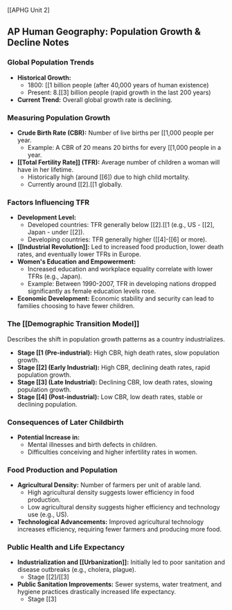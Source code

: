 [[APHG Unit 2]
## AP Human Geography: Population Growth & Decline Notes

### Global Population Trends

* **Historical Growth:**
    * 1800: [[1 billion people (after 40,000 years of human existence)
    * Present: 8.[[3] billion people (rapid growth in the last 200 years)
* **Current Trend:** Overall global growth rate is declining.

### Measuring Population Growth

* **Crude Birth Rate (CBR):** Number of live births per [[1,000 people per year. 
    * Example: A CBR of 20 means 20 births for every [[1,000 people in a year.
* **[[Total Fertility Rate]] (TFR):** Average number of children a woman will have in her lifetime.
    * Historically high (around [[6]) due to high child mortality.
    * Currently around [[2].[[1 globally.

### Factors Influencing TFR

* **Development Level:**
    * Developed countries: TFR generally below [[2].[[1 (e.g., US - [[2], Japan - under [[2]).
    * Developing countries: TFR generally higher ([[4]-[[6] or more).
* **[[Industrial Revolution]]:** Led to increased food production, lower death rates, and eventually lower TFRs in Europe.
* **Women's Education and Empowerment:** 
    * Increased education and workplace equality correlate with lower TFRs (e.g., Japan).
    * Example: Between 1990-2007, TFR in developing nations dropped significantly as female education levels rose.
* **Economic Development:** Economic stability and security can lead to families choosing to have fewer children.

### The [[Demographic Transition Model]]

Describes the shift in population growth patterns as a country industrializes.

* **Stage [[1 (Pre-industrial):** High CBR, high death rates, slow population growth.
* **Stage [[2] (Early Industrial):** High CBR, declining death rates, rapid population growth.
* **Stage [[3] (Late Industrial):** Declining CBR, low death rates, slowing population growth.
* **Stage [[4] (Post-industrial):** Low CBR, low death rates, stable or declining population.

### Consequences of Later Childbirth

* **Potential Increase in:**
    * Mental illnesses and birth defects in children.
    * Difficulties conceiving and higher infertility rates in women.

### Food Production and Population

* **Agricultural Density:** Number of farmers per unit of arable land.
    * High agricultural density suggests lower efficiency in food production.
    * Low agricultural density suggests higher efficiency and technology use (e.g., US).
* **Technological Advancements:**  Improved agricultural technology increases efficiency, requiring fewer farmers and producing more food.

### Public Health and Life Expectancy

* **Industrialization and [[Urbanization]]:** Initially led to poor sanitation and disease outbreaks (e.g., cholera, plague).
	* Stage [[2]/[[3]
* **Public Sanitation Improvements:** Sewer systems, water treatment, and hygiene practices drastically increased life expectancy. 
	* Stage [[3]
